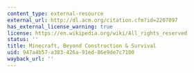 ```yaml
---
content_type: external-resource
external_url: http://dl.acm.org/citation.cfm?id=2207097
has_external_license_warning: true
license: https://en.wikipedia.org/wiki/All_rights_reserved
status: ''
title: Minecraft, Beyond Construction & Survival
uid: 947a4b57-a383-426a-91ed-86e9de7c7100
wayback_url: ''
---
```

